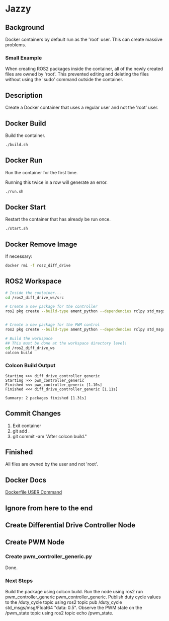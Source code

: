# Jazzy

## Background

Docker containers by default run as the 'root' user.  This can create massive problems.

### Small Example

When creating ROS2 packages inside the container, all of the newly created files are owned by 'root'.  This prevented editing and deleting the files without using the 'sudo' command outside the container.

## Description

Create a Docker container that uses a regular user and not the 'root' user.

## Docker Build

Build the container.

```bash
./build.sh
```

## Docker Run

Run the container for the first time.

Running this twice in a row will generate an error.

```bash
./run.sh
```

## Docker Start

Restart the container that has already be run once.

```bash
./start.sh
```

## Docker Remove Image

If necessary:

```bash
docker rmi -f ros2_diff_drive
```

## ROS2 Workspace

```bash
# Inside the container...
cd /ros2_diff_drive_ws/src

# Create a new package for the controller
ros2 pkg create --build-type ament_python --dependencies rclpy std_msgs geometry_msgs nav_msgs tf2 tf2_ros control_msgs sensor_msgs test_msgs launch_py --description "Generic diff drive controller" --maintainer-email BruceRayWilson42@gmail.com --license MIT diff_drive_controller_generic


# Create a new package for the PWM control
ros2 pkg create --build-type ament_python --dependencies rclpy std_msgs sensor_msgs control_msgs launch_py --description "Generic PWM controller for robotics applications" --maintainer-email BruceRayWilson42@gmail.com --license MIT pwm_controller_generic

# Build the workspace
## This must be done at the workspace directory level!
cd /ros2_diff_drive_ws
colcon build

```

### Colcon Build Output

```text
Starting >>> diff_drive_controller_generic
Starting >>> pwm_controller_generic
Finished <<< pwm_controller_generic [1.10s]                                                             
Finished <<< diff_drive_controller_generic [1.11s]

Summary: 2 packages finished [1.31s]
```

## Commit Changes

1. Exit container
2. git add .
3. git commit -am "After colcon build."

## Finished

All files are owned by the user and not 'root'.

## Docker Docs

[Dockerfile USER Command](https://docs.docker.com/engine/containers/run/#user)

## Ignore from here to the end

## Create Differential Drive Controller Node

## Create PWM Node

### Create pwm_controller_generic.py

Done.

### Next Steps

Build the package using colcon build.
Run the node using ros2 run pwm_controller_generic pwm_controller_generic.
Publish duty cycle values to the /duty_cycle topic using ros2 topic pub /duty_cycle std_msgs/msg/Float64 "data: 0.5".
Observe the PWM state on the /pwm_state topic using ros2 topic echo /pwm_state.
